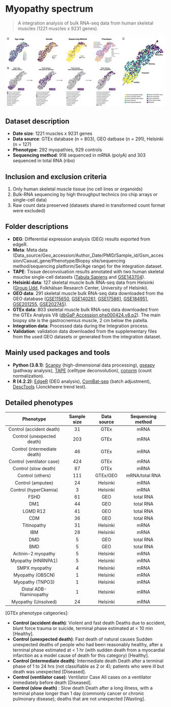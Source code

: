 # Myopathy spectrum
> A integration analysis of bulk RNA-seq data from human skeletal muscles (1221 muscles x 9231 genes). 

![image](./Figures/Myopathy_spectrum.png)

## Dataset description
- **Date size**: 1221 muscles x 9231 genes
- **Data source**: GTEx database (n = 803), GEO datbase (n = 291), Helsinki (n = 127)
- **Phenotype**: 292 myopathies, 929 controls
- **Sequencing method**: 918 sequenced in mRNA (polyA) and 303 sequenced in total RNA (ribo)  


## Inclusion and exclusion criteria
1. Only human skeletal muscle tissue (no cell lines or organoids) 
2. Bulk-RNA sequencing by high throughput technics (no chip arrays or single-cell data)
3. Raw count data preserved (datasets shared in transformed count format were excluded)


## Folder descriptions
- **DEG**: Differential expression analysis (DEG) results exported from edgeR.
- **Meta**: Meta data (Data_source/Geo_accession/Author_Date/PMID/Sample_id/Gsm_accession/Casual_gene/Phenotype/Biopsy site/sequencing method/sequencing platform/Se/Age range) for the integration dataset.
- **TAPE**: Tissue deconvoluation results annotated with two human skeletal msuclse single-cell datasets ([Tabula Sapiens](https://tabula-sapiens-portal.ds.czbiohub.org/) and [GSE143704](https://www.ncbi.nlm.nih.gov/geo/query/acc.cgi?acc=GSE143704)).
- **Helsinki data**: 127 skeletal muscle bulk RNA-seq data from Helsinki ([Group Udd](https://www.folkhalsan.fi/en/knowledge/research/genetics/group-udd/), Folkhälsan Research Center, University of Helsinki).
- **GEO data**: 291 skeletal muscle bulk RNA-seq data downloaded from the GEO database ([GSE115650](https://www.ncbi.nlm.nih.gov/geo/query/acc.cgi?acc=GSE115650), [GSE140261](https://www.ncbi.nlm.nih.gov/geo/query/acc.cgi?acc=GSE140261), [GSE175861](https://www.ncbi.nlm.nih.gov/geo/query/acc.cgi?acc=GSE175861), [GSE184951](https://www.ncbi.nlm.nih.gov/geo/query/acc.cgi?acc=GSE184951), [GSE201255](https://www.ncbi.nlm.nih.gov/geo/query/acc.cgi?acc=GSE201255), [GSE202745](https://www.ncbi.nlm.nih.gov/geo/query/acc.cgi?acc=GSE202745)).
- **GTEx data**: 803 skeletal muscle bulk RNA-seq data downloaded from the GTEx Analysis V8 ([dbGaP Accession phs000424.v8.p2](https://gtexportal.org/home/datasets#datasetDiv1)). The main biopsy site is the gastrocnemius muscle, 2 cm below the patella.
- **Integration data**: Processed data during the Integration process.
- **Validation**: validation data downloaded from the supplementary files from the used GEO datasets or generated from the integration dataset.

## Mainly used packages and tools
- **Python (3.8.1)**: [Scanpy](https://scanpy-tutorials.readthedocs.io/en/latest/pbmc3k.html) (high-dimensional data processing), [gseapy](https://gseapy.readthedocs.io/en/latest/gseapy_example.html) (pathway analysis), [TAPE](https://github.com/poseidonchan/TAPE) (celltype deconvolution), [conorm](https://gitlab.com/georgy.m/conorm) (count normalization).
- **R (4.2.2)**: [EdgeR](https://bioconductor.org/packages/edgeR/) (DEG analysis), [ComBat-seq](https://github.com/zhangyuqing/ComBat-seq) (batch adjustment), [DescTools](https://search.r-project.org/CRAN/refmans/DescTools/html/JonckheereTerpstraTest.html) (Jonckheere trend test).

## Detailed phenotypes
|            Phenotype           | Sample size | Data source | Sequencing method |
|:------------------------------:|:-----------:|:-----------:|:-----------------:|
|    Control (accident death)    |      31     |     GTEx    |        mRNA       |
|   Control (unexpected death)   |     203     |     GTEx    |        mRNA       |
| Control   (intermediate death) |      46     |     GTEx    |        mRNA       |
|   Control   (ventilator case)  |     424     |     GTEx    |        mRNA       |
|     Control (slow   death)     |      87     |     GTEx    |        mRNA       |
|       Control   (others)       |     111     |   GTEx/GEO  |   mRNA/total RNA  |
|       Control   (amputee)      |      24     |   Helsinki  |        mRNA       |
|     Control   (hyperCkemia)    |      3      |   Helsinki  |        mRNA       |
|              FSHD              |      61     |     GEO     |     total RNA     |
|               DM1              |      44     |     GEO     |     total RNA     |
|            LGMD R12            |      41     |     GEO     |     total RNA     |
|               CDM              |      36     |     GEO     |     total RNA     |
|           Titinopathy          |      31     |   Helsinki  |        mRNA       |
|               IBM              |      28     |   Helsinki  |        mRNA       |
|               DMD              |      5      |     GEO     |     total RNA     |
|               BMD              |      5      |     GEO     |     total RNA     |
|      Actinin-2   myopathy      |      5      |   Helsinki  |        mRNA       |
|      Myopathy   (HNRNPA1)      |      5      |   Helsinki  |        mRNA       |
|          SMPX myopathy         |      4      |   Helsinki  |        mRNA       |
|       Myopathy   (OBSCN)       |      1      |   Helsinki  |        mRNA       |
|       Myopathy   (TNPO3)       |      1      |   Helsinki  |        mRNA       |
|   Distal   ADB-filaminopathy   |      1      |   Helsinki  |        mRNA       |
|      Myopathy   (Unsolved)     |      24     |   Helsinki  |        mRNA       |

[GTEx phenotype catgeories]:
- **Control (accident death)**: Violent and fast death Deaths due to accident, blunt force trauma or suicide, terminal phase estimated at < 10 min [Healthy]. 
- **Control (unexpected death)**: Fast death of natural causes Sudden unexpected deaths of people who had been reasonably healthy, after a terminal phase estimated at < 1 hr (with sudden death from a myocardial infarction as a model cause of death for this category) [Healthy].
- **Control (intermediate death)**: Intermediate death Death after a terminal phase of 1 to 24 hrs (not classifiable as 2 or 4); patients who were ill but death was unexpected [Diseased].
- **Control (ventilator case)**: Ventilator Case All cases on a ventilator immediately before death [Diseased].
- **Control (slow death)** : Slow death Death after a long illness, with a terminal phase longer than 1 day (commonly cancer or chronic pulmonary disease); deaths that are not unexpected [Wasting].

